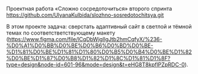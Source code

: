 Проектная работа «Сложно сосредоточиться»  второго спринта 
https://github.com/UlyanaKulbida/slozhno-sosredotochitsya.git

В этом проекте задача: сверстать адаптивный сайт в светлой и тёмной темах по соответстветствующему макету (https://www.figma.com/file/lCqDbWjgllgJtb2hmCqfyX/%236-%D0%A1%D0%BB%D0%BE%D0%B6%D0%BD%D0%BE-%D1%81%D0%BE%D1%81%D1%80%D0%B5%D0%B4%D0%BE%D1%82%D0%BE%D1%87%D0%B8%D1%82%D1%8C%D1%81%D1%8F?type=design&node-id=601-96&mode=design&t=eHG8T8kpflPZpRDC-0).